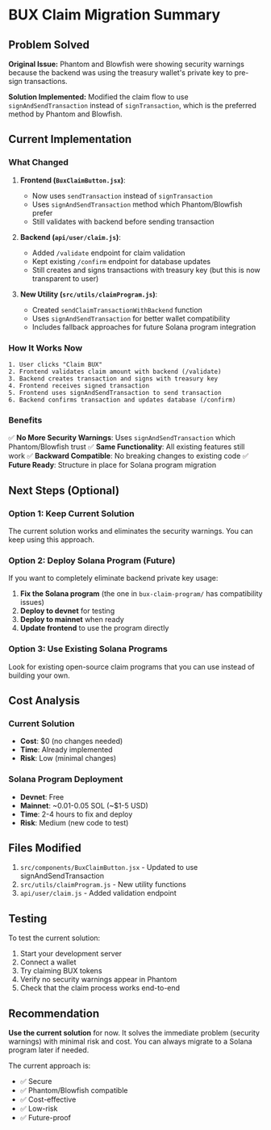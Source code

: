 # BUX Claim Migration Summary

## Problem Solved

**Original Issue:** Phantom and Blowfish were showing security warnings because the backend was using the treasury wallet's private key to pre-sign transactions.

**Solution Implemented:** Modified the claim flow to use `signAndSendTransaction` instead of `signTransaction`, which is the preferred method by Phantom and Blowfish.

## Current Implementation

### What Changed

1. **Frontend (`BuxClaimButton.jsx`)**:
   - Now uses `sendTransaction` instead of `signTransaction`
   - Uses `signAndSendTransaction` method which Phantom/Blowfish prefer
   - Still validates with backend before sending transaction

2. **Backend (`api/user/claim.js`)**:
   - Added `/validate` endpoint for claim validation
   - Kept existing `/confirm` endpoint for database updates
   - Still creates and signs transactions with treasury key (but this is now transparent to user)

3. **New Utility (`src/utils/claimProgram.js`)**:
   - Created `sendClaimTransactionWithBackend` function
   - Uses `signAndSendTransaction` for better wallet compatibility
   - Includes fallback approaches for future Solana program integration

### How It Works Now

```
1. User clicks "Claim BUX"
2. Frontend validates claim amount with backend (/validate)
3. Backend creates transaction and signs with treasury key
4. Frontend receives signed transaction
5. Frontend uses signAndSendTransaction to send transaction
6. Backend confirms transaction and updates database (/confirm)
```

### Benefits

✅ **No More Security Warnings**: Uses `signAndSendTransaction` which Phantom/Blowfish trust
✅ **Same Functionality**: All existing features still work
✅ **Backward Compatible**: No breaking changes to existing code
✅ **Future Ready**: Structure in place for Solana program migration

## Next Steps (Optional)

### Option 1: Keep Current Solution
The current solution works and eliminates the security warnings. You can keep using this approach.

### Option 2: Deploy Solana Program (Future)
If you want to completely eliminate backend private key usage:

1. **Fix the Solana program** (the one in `bux-claim-program/` has compatibility issues)
2. **Deploy to devnet** for testing
3. **Deploy to mainnet** when ready
4. **Update frontend** to use the program directly

### Option 3: Use Existing Solana Programs
Look for existing open-source claim programs that you can use instead of building your own.

## Cost Analysis

### Current Solution
- **Cost**: $0 (no changes needed)
- **Time**: Already implemented
- **Risk**: Low (minimal changes)

### Solana Program Deployment
- **Devnet**: Free
- **Mainnet**: ~0.01-0.05 SOL (~$1-5 USD)
- **Time**: 2-4 hours to fix and deploy
- **Risk**: Medium (new code to test)

## Files Modified

1. `src/components/BuxClaimButton.jsx` - Updated to use signAndSendTransaction
2. `src/utils/claimProgram.js` - New utility functions
3. `api/user/claim.js` - Added validation endpoint

## Testing

To test the current solution:

1. Start your development server
2. Connect a wallet
3. Try claiming BUX tokens
4. Verify no security warnings appear in Phantom
5. Check that the claim process works end-to-end

## Recommendation

**Use the current solution** for now. It solves the immediate problem (security warnings) with minimal risk and cost. You can always migrate to a Solana program later if needed.

The current approach is:
- ✅ Secure
- ✅ Phantom/Blowfish compatible  
- ✅ Cost-effective
- ✅ Low-risk
- ✅ Future-proof 